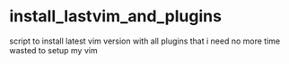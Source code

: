 # install_lastvim_and_plugins
script to install latest vim version with all plugins that i need no more time wasted to setup my vim
